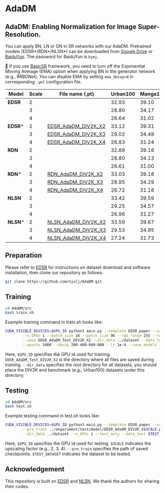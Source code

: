 # AdaDM
## AdaDM: Enabling Normalization for Image Super-Resolution.
 You can apply BN, LN or GN in SR networks with our AdaDM. Pretrained models (EDSR\*/RDN\*/NLSN\*) can be downloaded from
 [Google Drive](https://drive.google.com/drive/folders/1xljnGUUPAXpdAzXxCUMz5Rs2yOMAMOx6?usp=sharing) or
 [BaiduYun](https://pan.baidu.com/s/18I3j4DJFvbNvTFHzDwsssA). The password for BaiduYun is `kymj`.

:loudspeaker: If you use [BasicSR](https://github.com/xinntao/BasicSR) framework, you need to turn off the Exponential Moving Average (EMA) option when
applying BN in the generator network (e.g., RRBDNet). You can disable EMA by setting `ema_decay=0` in corresponding `.yml` configuration file. 

| Model    | Scale | File name (.pt) | Urban100 | Manga109 |
|  ---     |  ---  | ---             | ---        | ---      |
|**EDSR** | 2 |                     | 32.93 | 39.10 |
|| 3 || 28.80 | 34.17 |
|| 4 || 26.64 | 31.02 |
|**EDSR***| 2 | [EDSR_AdaDM_DIV2K_X2](https://drive.google.com/drive/folders/1xljnGUUPAXpdAzXxCUMz5Rs2yOMAMOx6?usp=sharing) | 33.12 | 39.31 |
|| 3 | [EDSR_AdaDM_DIV2K_X3](https://drive.google.com/drive/folders/1xljnGUUPAXpdAzXxCUMz5Rs2yOMAMOx6?usp=sharing) | 29.02 | 34.48 |
|| 4 | [EDSR_AdaDM_DIV2K_X4](https://drive.google.com/drive/folders/1xljnGUUPAXpdAzXxCUMz5Rs2yOMAMOx6?usp=sharing) | 26.83  | 31.24 |
|**RDN**  | 2 |  | 32.89  | 39.18 |
|| 3 |  | 28.80 | 34.13 |
|| 4 |  | 26.61 | 31.00 |
|**RDN***| 2 | [RDN_AdaDM_DIV2K_X2](https://drive.google.com/drive/folders/1xljnGUUPAXpdAzXxCUMz5Rs2yOMAMOx6?usp=sharing) | 33.03 | 39.18 |
|| 3 | [RDN_AdaDM_DIV2K_X3](https://drive.google.com/drive/folders/1xljnGUUPAXpdAzXxCUMz5Rs2yOMAMOx6?usp=sharing) | 28.95 | 34.29  |
|| 4 | [RDN_AdaDM_DIV2K_X4](https://drive.google.com/drive/folders/1xljnGUUPAXpdAzXxCUMz5Rs2yOMAMOx6?usp=sharing) | 26.72 | 31.18 |
|**NLSN**  | 2 |  | 33.42 | 39.59 |
|| 3 |  | 29.25 | 34.57 |
|| 4 |  | 26.96 | 31.27 |
|**NLSN*** | 2 | [NLSN_AdaDM_DIV2K_X2](https://drive.google.com/drive/folders/1xljnGUUPAXpdAzXxCUMz5Rs2yOMAMOx6?usp=sharing) | 33.59 | 39.67 |
|| 3 | [NLSN_AdaDM_DIV2K_X3](https://drive.google.com/drive/folders/1xljnGUUPAXpdAzXxCUMz5Rs2yOMAMOx6?usp=sharing) | 29.53 | 34.95  |
|| 4 | [NLSN_AdaDM_DIV2K_X4](https://drive.google.com/drive/folders/1xljnGUUPAXpdAzXxCUMz5Rs2yOMAMOx6?usp=sharing) | 27.24 | 31.73 |

## Preparation
Please refer to [EDSR](https://github.com/thstkdgus35/EDSR-PyTorch) for instructions on dataset download and software installation, then clone our repository as follows:
```bash
git clone https://github.com/njulj/AdaDM.git
```

## Training
```bash
cd AdaDM/src
bash train.sh
```
Example training command in train.sh looks like:
```bash
CUDA_VISIBLE_DEVICES=$GPU_ID python3 main.py --template EDSR_paper --scale 2\
        --n_GPUs 1 --batch_size 16 --patch_size 96 --rgb_range 255 --res_scale 0.1\
        --save EDSR_AdaDM_Test_DIV2K_X2 --dir_data ../dataset --data_test Urban100\
        --epochs 1000 --decay 200-400-600-800 --lr 1e-4 --save_models --save_results 
```
Here, `$GPU_ID` specifies the GPU id used for training. `EDSR_AdaDM_Test_DIV2K_X2` is the directory where all files are saved during training.
`--dir_data` specifies the root directory for all datasets, you should place the DIV2K and benchmark (e.g., Urban100) datasets under this directory.

## Testing
```bash
cd AdaDM/src
bash test.sh
```
Example testing command in test.sh looks like:
```bash
CUDA_VISIBLE_DEVICES=$GPU_ID python3 main.py --template EDSR_paper --scale $SCALE\
        --pre_train ../experiment/test/model/EDSR_AdaDM_DIV2K_X$SCALE.pt\
        --dir_data ../dataset --n_GPUs 1 --test_only --data_test $TEST_DATASET
```
Here, `$GPU_ID` specifies the GPU id used for testing. `$SCALE` indicates the upscaling factor (e.g., 2, 3, 4). `--pre_train` specifies the path of
saved checkpoints. `$TEST_DATASET` indicates the dataset to be tested.

## Acknowledgement
This repository is built on [EDSR](https://github.com/thstkdgus35/EDSR-PyTorch) and [NLSN](https://github.com/HarukiYqM/Non-Local-Sparse-Attention). We thank the authors for sharing their codes.
